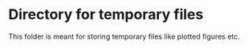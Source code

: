 # Directory for temporary files

This folder is meant for storing temporary files like plotted figures etc.
